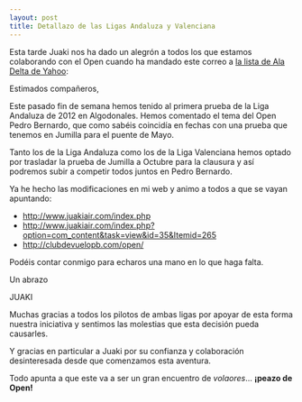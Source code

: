 ```yaml
---
layout: post
title: Detallazo de las Ligas Andaluza y Valenciana
---
```


Esta tarde Juaki nos ha dado un alegrón a todos los que estamos colaborando con el Open cuando ha mandado este correo a [la lista de Ala Delta de Yahoo](http://es.groups.yahoo.com/group/ala_delta/):

<div class="quote">
<p>Estimados compañeros,</p>

<p>Este pasado fin de semana hemos tenido al primera prueba de la Liga Andaluza de 2012 en Algodonales. Hemos comentado el tema del Open Pedro Bernardo, que como sabéis coincidía en fechas con una prueba que tenemos en Jumilla para el puente de Mayo.
</p>

<p>Tanto los de la Liga Andaluza como los de la Liga Valenciana hemos optado por trasladar la prueba de Jumilla a Octubre para la clausura y así podremos subir a competir todos juntos en Pedro Bernardo.
</p>

<p>Ya he hecho las modificaciones en mi web y animo a todos a que se vayan apuntando:</p>

<ul>
<li><a href="http://www.juakiair.com/index.php">http://www.juakiair.com/index.php</a>
</li>
<li><a href="http://www.juakiair.com/index.php?option=com_content&task=view&id=35&Itemid=265">http://www.juakiair.com/index.php?option=com_content&task=view&id=35&Itemid=265</a>
</li>
<li><a href="http://clubdevuelopb.com/open/">http://clubdevuelopb.com/open/</a>
</li>
</ul>
<p>Podéis contar conmigo para echaros una mano en lo que haga falta.
</p>

<p>Un abrazo
</p>

<p>JUAKI
</p>
</div>

Muchas gracias a todos los pilotos de ambas ligas por apoyar de esta forma nuestra iniciativa y sentimos las molestias que esta decisión pueda causarles.

Y gracias en particular a Juaki por su confianza y colaboración desinteresada desde que comenzamos esta aventura.

Todo apunta a que este va a ser un gran encuentro de *volaores*... **¡peazo de Open!**
